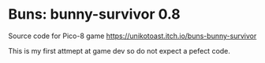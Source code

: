 # Buns: bunny-survivor 0.8

Source code for Pico-8 game https://unikotoast.itch.io/buns-bunny-survivor

This is my first attmept at game dev so do not expect a pefect code.
